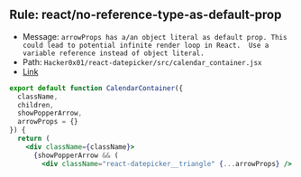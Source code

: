 ## Rule: react/no-reference-type-as-default-prop
- Message: `arrowProps has a/an object literal as default prop.
This could lead to potential infinite render loop in React. 
Use a variable reference instead of object literal.`
- Path: `Hacker0x01/react-datepicker/src/calendar_container.jsx`
- [Link](https://github.com/Hacker0x01/react-datepicker/blob/HEAD/src/calendar_container.jsx#L8-L8)
```jsx
export default function CalendarContainer({
  className,
  children,
  showPopperArrow,
  arrowProps = {}
}) {
  return (
    <div className={className}>
      {showPopperArrow && (
        <div className="react-datepicker__triangle" {...arrowProps} />
```
